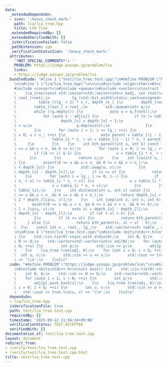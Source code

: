 ```yaml
---
data:
  _extendedDependsOn:
  - icon: ':heavy_check_mark:'
    path: lca/lca_tree.hpp
    title: LCA Tree
  _extendedRequiredBy: []
  _extendedVerifiedWith: []
  _isVerificationFailed: false
  _pathExtension: cpp
  _verificationStatusIcon: ':heavy_check_mark:'
  attributes:
    '*NOT_SPECIAL_COMMENTS*': ''
    PROBLEM: https://judge.yosupo.jp/problem/lca
    links:
    - https://judge.yosupo.jp/problem/lca
  bundledCode: "#line 1 \"test/lca_tree.test.cpp\"\n#define PROBLEM \"https://judge.yosupo.jp/problem/lca\"\
    \n\n#line 1 \"lca/lca_tree.hpp\"\n\n\n\n#include <algorithm>\n#include <bit>\n\
    #include <cassert>\n#include <queue>\n#include <vector>\n\nstruct lca_tree {\n\
    \    lca_tree(const std::vector<std::vector<int>> &adj, int root)\n        : n_(static_cast<int>(adj.size())),\
    \ root_(root),\n          lg_(std::bit_width(static_cast<unsigned>(n_)) - 1),\n\
    \          table_((lg_ + 1) * n_), depth_(n_) {\n        depth_[root_] = 0;\n\
    \        table_[root_] = root_;\n        std::queue<int> q;\n        q.emplace(root_);\n\
    \        while (!q.empty()) {\n            auto u = q.front();\n            q.pop();\n\
    \            for (auto v : adj[u]) {\n                if (v != table_[u]) {\n\
    \                    depth_[v] = depth_[u] + 1;\n                    table_[v]\
    \ = u;\n                    q.emplace(v);\n                }\n            }\n\
    \        }\n        for (auto i = 1; i <= lg_; ++i) {\n            for (auto u\
    \ = 0; u < n_; ++u) {\n                auto parent = table_[(i - 1) * n_ + u];\n\
    \                table_[i * n_ + u] = table_[(i - 1) * n_ + parent];\n       \
    \     }\n        }\n    }\n    int kth_parent(int u, int k) const {\n        assert(0\
    \ <= u && u < n_ && 0 <= k);\n        for (auto i = 0; i <= lg_; ++i) {\n    \
    \        if ((k >> i) & 1) {\n                u = table_[i * n_ + u];\n      \
    \      }\n        }\n        return u;\n    }\n    int lca(int u, int v) const\
    \ {\n        assert(0 <= u && u < n_ && 0 <= v && v < n_);\n        if (depth_[u]\
    \ < depth_[v]) {\n            std::swap(u, v);\n        }\n        u = kth_parent(u,\
    \ depth_[u] - depth_[v]);\n        if (u == v) {\n            return u;\n    \
    \    }\n        for (auto i = lg_; i >= 0; i--) {\n            if (table_[i *\
    \ n_ + u] != table_[i * n_ + v]) {\n                u = table_[i * n_ + u];\n\
    \                v = table_[i * n_ + v];\n            }\n        }\n        return\
    \ table_[u];\n    }\n    int distance(int u, int v) const {\n        assert(0\
    \ <= u && u < n_ && 0 <= v && v < n_);\n        return depth_[u] + depth_[v] -\
    \ 2 * depth_[lca(u, v)];\n    }\n    int jump(int u, int v, int k) const {\n \
    \       assert(0 <= u && u < n_ && 0 <= v && v < n_ && 0 <= k);\n        auto\
    \ l = lca(u, v);\n        auto ul = depth_[u] - depth_[l];\n        auto vl =\
    \ depth_[v] - depth_[l];\n        if (ul + vl < k) {\n            return -1;\n\
    \        }\n        if (k <= ul) {\n            return kth_parent(u, k);\n   \
    \     } else {\n            return kth_parent(v, ul + vl - k);\n        }\n  \
    \  }\n    const int n_, root_, lg_;\n    std::vector<int> table_, depth_;\n};\n\
    \n\n#line 4 \"test/lca_tree.test.cpp\"\n#include <bits/stdc++.h>\n\nint main()\
    \ {\n    std::cin.tie(0)->sync_with_stdio(0);\n    int N, Q;\n    std::cin >>\
    \ N >> Q;\n    std::vector<std::vector<int>> adj(N);\n    for (auto i = 1; i <\
    \ N; ++i) {\n        int p;\n        std::cin >> p;\n        adj[p].push_back(i);\n\
    \    }\n    lca_tree tree(adj, 0);\n    for (int i = 0; i < Q; ++i) {\n      \
    \  int u, v;\n        std::cin >> u >> v;\n        std::cout << tree.lca(u, v)\
    \ << '\\n';\n    }\n}\n"
  code: "#define PROBLEM \"https://judge.yosupo.jp/problem/lca\"\n\n#include \"../lca/lca_tree.hpp\"\
    \n#include <bits/stdc++.h>\n\nint main() {\n    std::cin.tie(0)->sync_with_stdio(0);\n\
    \    int N, Q;\n    std::cin >> N >> Q;\n    std::vector<std::vector<int>> adj(N);\n\
    \    for (auto i = 1; i < N; ++i) {\n        int p;\n        std::cin >> p;\n\
    \        adj[p].push_back(i);\n    }\n    lca_tree tree(adj, 0);\n    for (int\
    \ i = 0; i < Q; ++i) {\n        int u, v;\n        std::cin >> u >> v;\n     \
    \   std::cout << tree.lca(u, v) << '\\n';\n    }\n}\n"
  dependsOn:
  - lca/lca_tree.hpp
  isVerificationFile: true
  path: test/lca_tree.test.cpp
  requiredBy: []
  timestamp: '2025-09-12 21:56:34+09:00'
  verificationStatus: TEST_ACCEPTED
  verifiedWith: []
documentation_of: test/lca_tree.test.cpp
layout: document
redirect_from:
- /verify/test/lca_tree.test.cpp
- /verify/test/lca_tree.test.cpp.html
title: test/lca_tree.test.cpp
---
```

